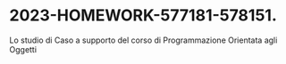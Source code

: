 # 2023-HOMEWORK-577181-578151.

Lo studio di Caso a supporto del corso di Programmazione Orientata agli Oggetti

